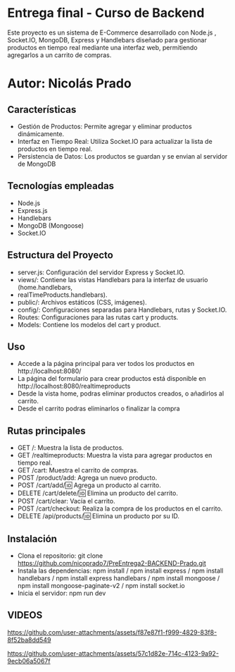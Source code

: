 # Entrega final - Curso de Backend
Este proyecto es un sistema de E-Commerce desarrollado con Node.js , Socket.IO, MongoDB, Express y Handlebars diseñado para gestionar productos en tiempo real mediante una interfaz web, permitiendo agregarlos a un carrito de compras.

# Autor: Nicolás Prado

## Características
-  Gestión de Productos: Permite agregar y eliminar productos dinámicamente.
- Interfaz en Tiempo Real: Utiliza Socket.IO para actualizar la lista de productos en tiempo real.
- Persistencia de Datos: Los productos se guardan y se envian al servidor de MongoDB

## Tecnologías empleadas
- Node.js
- Express.js
- Handlebars
- MongoDB (Mongoose)
- Socket.IO

## Estructura del Proyecto
- server.js: Configuración del servidor Express y Socket.IO.
- views/: Contiene las vistas Handlebars para la interfaz de usuario (home.handlebars,
- realTimeProducts.handlebars).
- public/: Archivos estáticos (CSS, imágenes).
- config/: Configuraciones separadas para Handlebars, rutas y Socket.IO.
- Routes: Configuraciones para las rutas cart y products.
- Models: Contiene los modelos del cart y product.

## Uso
- Accede a la página principal para ver todos los productos en http://localhost:8080/
- La página del formulario para crear productos está disponible en http://localhost:8080/realtimeproducts
- Desde la vista home, podras eliminar productos creados, o añadirlos al carrito.
- Desde el carrito podras eliminarlos o finalizar la compra

## Rutas principales
- GET /: Muestra la lista de productos.
- GET /realtimeproducts: Muestra la vista para agregar productos en tiempo real.
- GET /cart: Muestra el carrito de compras.
- POST /product/add: Agrega un nuevo producto.
- POST /cart/add/:id: Agrega un producto al carrito.
- DELETE /cart/delete/:id: Elimina un producto del carrito.
- POST /cart/clear: Vacía el carrito.
- POST /cart/checkout: Realiza la compra de los productos en el carrito.
- DELETE /api/products/:id: Elimina un producto por su ID.


## Instalación
- Clona el repositorio: git clone https://github.com/nicoprado7/PreEntrega2-BACKEND-Prado.git
- Instala las dependencias: npm install / npm install express  / npm install handlebars / npm install express handlebars / npm install mongoose / npm install mongoose-paginate-v2 / npm install  socket.io
- Inicia el servidor: npm run dev


## VIDEOS
https://github.com/user-attachments/assets/f87e87f1-f999-4829-83f8-8f52ba8dd549


https://github.com/user-attachments/assets/57c1d82e-714c-4123-9a92-9ecb06a5067f



